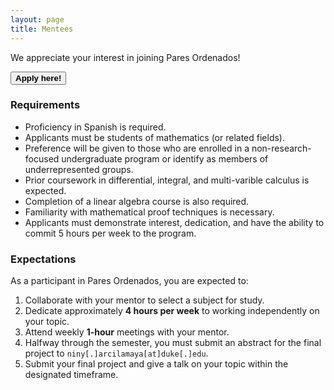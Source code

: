 ```yaml
---
layout: page
title: Mentees
---
```


We appreciate your interest in joining Pares Ordenados!

<span onclick="window.open('https://duke.qualtrics.com/jfe/form/SV_0GIbKbslYx4y9iC')" style="cursor: pointer">
    <button class="button1"><b>Apply here!</b></button>
</span>

### Requirements
- Proficiency in Spanish is required.
- Applicants must be students of mathematics (or related fields).
- Preference will be given to those who are enrolled in a non-research-focused undergraduate program or identify as members of underrepresented groups.
- Prior coursework in differential, integral, and multi-varible calculus is expected.
- Completion of a linear algebra course is also required.
- Familiarity with mathematical proof techniques is necessary.
- Applicants must demonstrate interest, dedication, and have the ability to commit 5 hours per week to the program.

### Expectations
As a participant in Pares Ordenados, you are expected to:

1. Collaborate with your mentor to select a subject for study.
2. Dedicate approximately <b>4 hours per week</b> to working independently on your topic.
3. Attend weekly <b>1-hour</b> meetings with your mentor.
4. Halfway through the semester, you must submit an abstract for the final project to ```niny[.]arcilamaya[at]duke[.]edu```.
5. Submit your final project and give a talk on your topic within the designated timeframe.